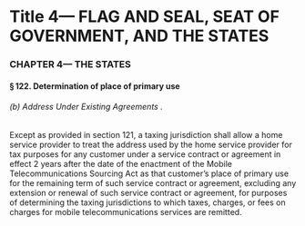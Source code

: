
# Title 4— FLAG AND SEAL, SEAT OF GOVERNMENT, AND THE STATES
### CHAPTER 4— THE STATES
#### § 122. Determination of place of primary use
###### (b) Address Under Existing Agreements .

Except as provided in section 121, a taxing jurisdiction shall allow a home service provider to treat the address used by the home service provider for tax purposes for any customer under a service contract or agreement in effect 2 years after the date of the enactment of the Mobile Telecommunications Sourcing Act as that customer’s place of primary use for the remaining term of such service contract or agreement, excluding any extension or renewal of such service contract or agreement, for purposes of determining the taxing jurisdictions to which taxes, charges, or fees on charges for mobile telecommunications services are remitted.

